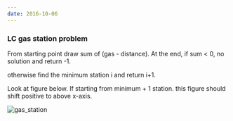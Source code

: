 ```yaml
---
date: 2016-10-06
---
```


### LC gas station problem

From starting point draw sum of (gas - distance).
At the end, if sum < 0, no solution and return -1.  

otherwise find the minimum station i and return i+1.  

Look at figure below. If starting from minimum + 1 station. this figure should shift positive to above x-axis.


![gas_station ](pics/gas_station.png)

